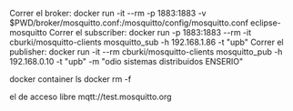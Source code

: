 Correr el broker:
		docker run -it --rm -p 1883:1883 -v $PWD/broker/mosquitto.conf:/mosquitto/config/mosquitto.conf eclipse-mosquitto
	Correr el subscriber:
		docker run -p 1883:1883 --rm -it cburki/mosquitto-clients mosquitto_sub -h 192.168.1.86 -t "upb"
	Correr el publisher: 
		docker run -it --rm cburki/mosquitto-clients mosquitto_pub -h 192.168.0.10 -t "upb" -m "odio sistemas distribuidos ENSERIO"



docker container ls
docker rm -f <cname>


el de acceso libre
 mqtt://test.mosquitto.org 